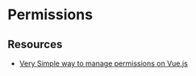 # Permissions

## Resources

- [Very Simple way to manage permissions on Vue.js](https://medium.com/@aimme/very-simple-way-to-manage-permissions-on-vue-js-6ecbf930c0aa)
